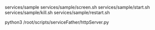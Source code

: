 
services/sample
services/sample/screen.sh
services/sample/start.sh
services/sample/kill.sh
services/sample/restart.sh

python3 /root/scripts/serviceFather/httpServer.py
